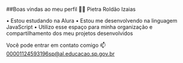 ##Boas vindas ao meu perfil 💙💙
Pietra Roldão Izaias

• Estou estudando na Alura
• Estou me desenvolvendo na linguagem JavaScript
• Utilizo esse espaço para minha organização e compartilhamento dos meu projetos desenvolvidos

Você pode entrar em contato comigo 📫
00001124593196sp@al.educacao.sp.gov.br
